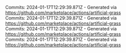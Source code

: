 Commits: 2024-01-17T12:29:39.871Z - Generated via https://github.com/marketplace/actions/artificial-grass
<br>
Commits: 2024-01-17T12:29:39.871Z - Generated via https://github.com/marketplace/actions/artificial-grass
<br>
Commits: 2024-01-17T12:29:39.871Z - Generated via https://github.com/marketplace/actions/artificial-grass
<br>
Commits: 2024-01-17T12:29:39.871Z - Generated via https://github.com/marketplace/actions/artificial-grass
<br>
